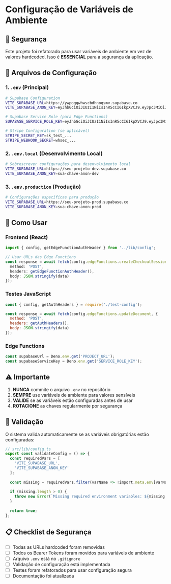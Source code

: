 # Configuração de Variáveis de Ambiente

## 🔐 Segurança

Este projeto foi refatorado para usar variáveis de ambiente em vez de valores hardcoded. Isso é **ESSENCIAL** para a segurança da aplicação.

## 📁 Arquivos de Configuração

### 1. `.env` (Principal)
```bash
# Supabase Configuration
VITE_SUPABASE_URL=https://ywpogqwhwscbdhnoqsmv.supabase.co
VITE_SUPABASE_ANON_KEY=eyJhbGciOiJIUzI1NiIsInR5cCI6IkpXVCJ9.eyJpc3MiOiJzdXBhYmFzZSIsInJlZiI6Inl3cG9ncXdod3NjYmRobm9xc212Iiwicm9sZSI6ImFub24iLCJpYXQiOjE3NTI1OTYxMzksImV4cCI6MjA2ODE3MjEzOX0.CsbI1OiT2i3EL31kvexrstIsaC48MD4fEHg6BSE6LZ4

# Supabase Service Role (para Edge Functions)
SUPABASE_SERVICE_ROLE_KEY=eyJhbGciOiJIUzI1NiIsInR5cCI6IkpXVCJ9.eyJpc3MiOiJzdXBhYmFzZSIsInJlZiI6Inl3cG9ncXdod3NjYmRobm9xc212Iiwicm9sZSI6InNlcnZpY2Vfcm9sZSIsImlhdCI6MTc1MjU5NjEzOSwiZXhwIjoyMDY4MTcyMTM5fQ.R8WEMueMNajrK7_cVGLRIokJljWYXMUiZ2PHHQeMBG4

# Stripe Configuration (se aplicável)
STRIPE_SECRET_KEY=sk_test_...
STRIPE_WEBHOOK_SECRET=whsec_...
```

### 2. `.env.local` (Desenvolvimento Local)
```bash
# Sobrescrever configurações para desenvolvimento local
VITE_SUPABASE_URL=https://seu-projeto-dev.supabase.co
VITE_SUPABASE_ANON_KEY=sua-chave-anon-dev
```

### 3. `.env.production` (Produção)
```bash
# Configurações específicas para produção
VITE_SUPABASE_URL=https://seu-projeto-prod.supabase.co
VITE_SUPABASE_ANON_KEY=sua-chave-anon-prod
```

## 🚀 Como Usar

### Frontend (React)
```typescript
import { config, getEdgeFunctionAuthHeader } from '../lib/config';

// Usar URLs das Edge Functions
const response = await fetch(config.edgeFunctions.createCheckoutSession, {
  method: 'POST',
  headers: getEdgeFunctionAuthHeader(),
  body: JSON.stringify(data)
});
```

### Testes JavaScript
```javascript
const { config, getAuthHeaders } = require('./test-config');

const response = await fetch(config.edgeFunctions.updateDocument, {
  method: 'POST',
  headers: getAuthHeaders(),
  body: JSON.stringify(data)
});
```

### Edge Functions
```typescript
const supabaseUrl = Deno.env.get('PROJECT_URL');
const supabaseServiceKey = Deno.env.get('SERVICE_ROLE_KEY');
```

## ⚠️ Importante

1. **NUNCA** commite o arquivo `.env` no repositório
2. **SEMPRE** use variáveis de ambiente para valores sensíveis
3. **VALIDE** se as variáveis estão configuradas antes de usar
4. **ROTACIONE** as chaves regularmente por segurança

## 🔧 Validação

O sistema valida automaticamente se as variáveis obrigatórias estão configuradas:

```typescript
// src/lib/config.ts
export const validateConfig = () => {
  const requiredVars = [
    'VITE_SUPABASE_URL',
    'VITE_SUPABASE_ANON_KEY'
  ];
  
  const missing = requiredVars.filter(varName => !import.meta.env[varName]);
  
  if (missing.length > 0) {
    throw new Error(`Missing required environment variables: ${missing.join(', ')}`);
  }
  
  return true;
};
```

## 📋 Checklist de Segurança

- [ ] Todas as URLs hardcoded foram removidas
- [ ] Todos os Bearer Tokens foram movidos para variáveis de ambiente
- [ ] Arquivo `.env` está no `.gitignore`
- [ ] Validação de configuração está implementada
- [ ] Testes foram refatorados para usar configuração segura
- [ ] Documentação foi atualizada

